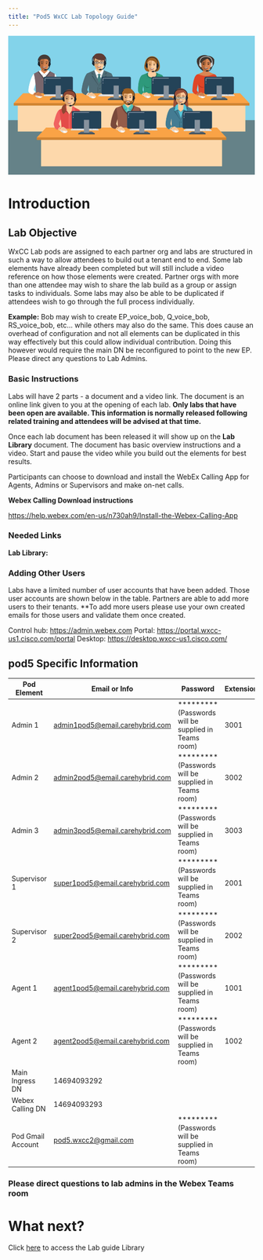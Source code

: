 ```yaml
---
title: "Pod5 WxCC Lab Topology Guide"
---
```

![description](/images/webexcclab.jpg)



# Introduction

## Lab Objective

WxCC Lab pods are assigned to each partner org and labs are structured in such a way to allow attendees to build out a tenant end to end.  Some lab elements have already been completed but will still include a video reference on how those elements were created.  Partner orgs with more than one attendee may wish to share the lab build as a group or assign tasks to individuals.  Some labs may also be able to be duplicated if attendees wish to go through the full process individually.

**Example:**
Bob may wish to create EP_voice_bob, Q_voice_bob, RS_voice_bob, etc... while others may also do the same.  This does cause an overhead of configuration and not all elements can be duplicated in this way effectively but this could allow individual contribution.  Doing this however would require the main DN be reconfigured to point to the new EP. Please direct any questions to Lab Admins.

### Basic Instructions

Labs will have 2 parts - a document and a video link.  The document is an online link given to you at the opening of each lab.  **Only labs that have been open are available.  This information is normally released following related training and attendees will be advised at that time.**

Once each lab document has been released it will show up on the **Lab Library** document.  The document has basic overview instructions and a video.  Start and pause the video while you build out the elements for best results.

Participants can choose to download and install the WebEx Calling App for Agents, Admins or Supervisors and make on-net calls.

**Webex Calling Download instructions**

https://help.webex.com/en-us/n730ah9/Install-the-Webex-Calling-App

### Needed Links 
**Lab Library:**  

### Adding Other Users
Labs have a limited number of user accounts that have been added.  Those user accounts are shown below in the table.  Partners are able to add more users to their tenants.
**To add more users please use your own created emails for those users and validate them once created.
 

Control hub: https://admin.webex.com
Portal: https://portal.wxcc-us1.cisco.com/portal
Desktop: https://desktop.wxcc-us1.cisco.com/

## pod5 Specific Information

| Pod Element        | Email or Info                   | Password  | Extension |
|--------------------|---------------------------------|-----------|-----------|
| Admin 1            | admin1pod5@email.carehybrid.com | ********* (Passwords will be supplied in Teams room) | 3001      |
| Admin 2            | admin2pod5@email.carehybrid.com | ********* (Passwords will be supplied in Teams room) | 3002      |
| Admin 3            | admin3pod5@email.carehybrid.com | ********* (Passwords will be supplied in Teams room) | 3003      |
| Supervisor 1       | super1pod5@email.carehybrid.com | ********* (Passwords will be supplied in Teams room) | 2001      |
| Supervisor 2       | super2pod5@email.carehybrid.com | ********* (Passwords will be supplied in Teams room) | 2002      |
| Agent 1            | agent1pod5@email.carehybrid.com | ********* (Passwords will be supplied in Teams room) | 1001      |
| Agent 2            | agent2pod5@email.carehybrid.com | ********* (Passwords will be supplied in Teams room) | 1002      |
| Main Ingress DN | 14694093292                     |           |           |
| Webex Calling DN | 14694093293                     |           |           |
| Pod Gmail Account  | pod5.wxcc2@gmail.com            | ********* (Passwords will be supplied in Teams room) |           |

### Please direct questions to lab admins in the Webex Teams room

# What next?
Click [here](LabLibrary) to access the Lab guide Library
